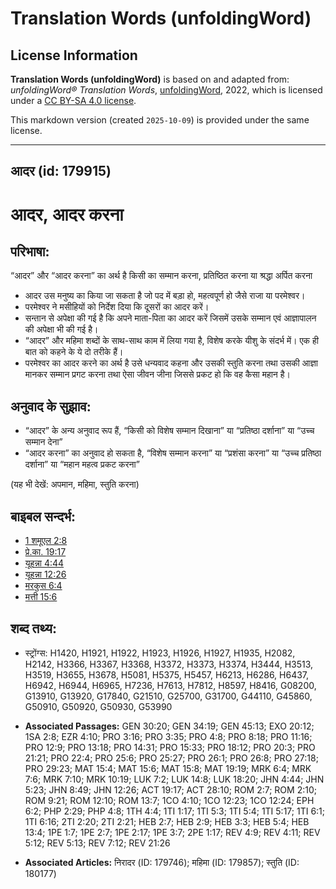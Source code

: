 # Translation Words (unfoldingWord)

## License Information

**Translation Words (unfoldingWord)** is based on and adapted from: _unfoldingWord® Translation Words_, [unfoldingWord](https://unfoldingword.org/utw), 2022, which is licensed under a [CC BY-SA 4.0 license](https://creativecommons.org/licenses/by-sa/4.0/legalcode.en).

This markdown version (created `2025-10-09`) is provided under the same license.



--------------------------------

## आदर (id: 179915)

आदर, आदर करना
=============

परिभाषा:
--------

“आदर” और “आदर करना” का अर्थ है किसी का सम्मान करना, प्रतिष्ठित करना या श्रद्धा अर्पित करना

* आदर उस मनुष्य का किया जा सकता है जो पद में बड़ा हो, महत्वपूर्ण हो जैसे राजा या परमेश्वर।
* परमेश्वर ने मसीहियों को निर्देश दिया कि दूसरों का आदर करें।
* सन्तान से अपेक्षा की गई है कि अपने माता\-पिता का आदर करें जिसमें उसके सम्मान एवं आज्ञापालन की अपेक्षा भी की गई है।
* “आदर” और महिमा शब्दों के साथ\-साथ काम में लिया गया है, विशेष करके यीशु के संदर्भ में। एक ही बात को कहने के ये दो तरीके हैं।
* परमेश्वर का आदर करने का अर्थ है उसे धन्यवाद कहना और उसकी स्तुति करना तथा उसकी आज्ञा मानकर सम्मान प्रगट करना तथा ऐसा जीवन जीना जिससे प्रकट हो कि वह कैसा महान है।

अनुवाद के सुझाव:
----------------

* “आदर” के अन्य अनुवाद रूप हैं, “किसी को विशेष सम्मान दिखाना” या “प्रतिष्ठा दर्शाना” या “उच्च सम्मान देना”
* “आदर करना” का अनुवाद हो सकता है, “विशेष सम्मान करना” या “प्रशंसा करना” या “उच्च प्रतिष्ठा दर्शाना” या “महान महत्व प्रकट करना”

(यह भी देखें: अपमान, महिमा, स्तुति करना)

बाइबल सन्दर्भ:
--------------

* [1 शमूएल 2:8](https://ref.ly/1Sam0:0)
* [प्रे.का. 19:17](https://ref.ly/Acts19:17)
* [यूहन्ना 4:44](https://ref.ly/John4:44)
* [यूहन्ना 12:26](https://ref.ly/John12:26)
* [मरकुस 6:4](https://ref.ly/Mark6:4)
* [मत्ती 15:6](https://ref.ly/Matt15:6)

शब्द तथ्य:
----------

* स्ट्रोंग्स: H1420, H1921, H1922, H1923, H1926, H1927, H1935, H2082, H2142, H3366, H3367, H3368, H3372, H3373, H3374, H3444, H3513, H3519, H3655, H3678, H5081, H5375, H5457, H6213, H6286, H6437, H6942, H6944, H6965, H7236, H7613, H7812, H8597, H8416, G08200, G13910, G13920, G17840, G21510, G25700, G31700, G44110, G45860, G50910, G50920, G50930, G53990

* **Associated Passages:** GEN 30:20; GEN 34:19; GEN 45:13; EXO 20:12; 1SA 2:8; EZR 4:10; PRO 3:16; PRO 3:35; PRO 4:8; PRO 8:18; PRO 11:16; PRO 12:9; PRO 13:18; PRO 14:31; PRO 15:33; PRO 18:12; PRO 20:3; PRO 21:21; PRO 22:4; PRO 25:6; PRO 25:27; PRO 26:1; PRO 26:8; PRO 27:18; PRO 29:23; MAT 15:4; MAT 15:6; MAT 15:8; MAT 19:19; MRK 6:4; MRK 7:6; MRK 7:10; MRK 10:19; LUK 7:2; LUK 14:8; LUK 18:20; JHN 4:44; JHN 5:23; JHN 8:49; JHN 12:26; ACT 19:17; ACT 28:10; ROM 2:7; ROM 2:10; ROM 9:21; ROM 12:10; ROM 13:7; 1CO 4:10; 1CO 12:23; 1CO 12:24; EPH 6:2; PHP 2:29; PHP 4:8; 1TH 4:4; 1TI 1:17; 1TI 5:3; 1TI 5:4; 1TI 5:17; 1TI 6:1; 1TI 6:16; 2TI 2:20; 2TI 2:21; HEB 2:7; HEB 2:9; HEB 3:3; HEB 5:4; HEB 13:4; 1PE 1:7; 1PE 2:7; 1PE 2:17; 1PE 3:7; 2PE 1:17; REV 4:9; REV 4:11; REV 5:12; REV 5:13; REV 7:12; REV 21:26
* **Associated Articles:** निरादर (ID: 179746); महिमा (ID: 179857); स्तुति (ID: 180177)

